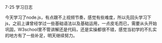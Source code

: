 7-25 学习日志

今天学习了node.js，有点跟不上视频节奏，感觉有些难度，所以先回头学习下js，之前上课曾经学过一些基础语法以及基础运用，一点皮毛而已，需要从头开始巩固，W3school里不管讲解还是代码，还是实操都很不错，感觉当初学的不扎实的地方有了一些补足，明天继续努力。